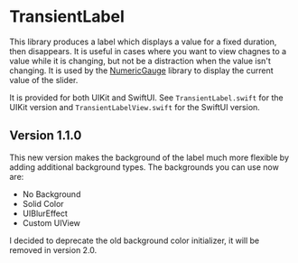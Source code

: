 # TransientLabel

This library produces a label which displays a value for a fixed duration, then disappears. It is useful in cases where you want to view chagnes to a value while it is changing, 
but not be a distraction when the value isn't changing. It is used by the [NumericGauge](https://github.com/JoshuaSullivan/NumericGauge/) library to display the current value of 
the slider.

It is provided for both UIKit and SwiftUI. See `TransientLabel.swift` for the UIKit version and `TransientLabelView.swift` for the SwiftUI version.

## Version 1.1.0
This new version makes the background of the label much more flexible by adding additional background types. The backgrounds you can use now are:

* No Background
* Solid Color
* UIBlurEffect
* Custom UIView

I decided to deprecate the old background color initializer, it will be removed in version 2.0.
